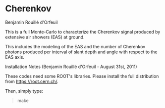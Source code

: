 # Cherenkov
Benjamin Rouillé d'Orfeuil

This is a full Monte-Carlo to characterize the Cherenkov signal produced by extensive air showers (EAS) at ground.

This includes the modeling of the EAS and the number of Cherenkov photons produced per interval of slant depth and angle with respect 
to the EAS axis.

Installation Notes
(Benjamin Rouillé d'Orfeuil - August 31st, 2011)

These codes need some ROOT's libraries. Please install the full distribution from https://root.cern.ch/.

Then, simply type:
> make

